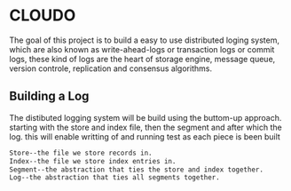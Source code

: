 # CLOUDO
The goal of this project is to build a easy to use distributed loging system, which are also known as write-ahead-logs or transaction logs or commit logs, these kind of logs are the heart of storage engine, message queue, version controle, replication and consensus algorithms.

## Building a Log
The distibuted logging system will be build using the buttom-up approach. 
starting with the store and index file, then the segment and after  which the log. this will enable writting of and running test as each piece is been built
```bash
Store--the file we store records in.
Index--the file we store index entries in.
Segment--the abstraction that ties the store and index together.
Log--the abstraction that ties all segments together.
```


